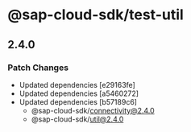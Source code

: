 # @sap-cloud-sdk/test-util

## 2.4.0

### Patch Changes

- Updated dependencies [e29163fe]
- Updated dependencies [a5460272]
- Updated dependencies [b57189c6]
  - @sap-cloud-sdk/connectivity@2.4.0
  - @sap-cloud-sdk/util@2.4.0
